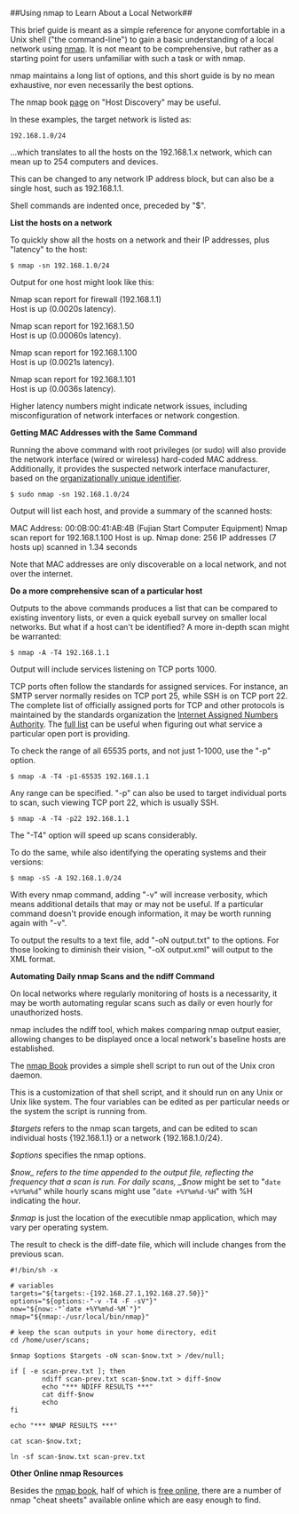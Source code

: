 ##Using nmap to Learn About a Local Network##

This brief guide is meant as a simple reference for anyone comfortable in a Unix shell ("the command-line") to gain a basic understanding of a local network using [nmap](https://nmap.org/). It is not meant to be comprehensive, but rather as a starting point for users unfamiliar with such a task or with nmap.

nmap maintains a long list of options, and this short guide is by no mean exhaustive, nor even necessarily the best options.

The nmap book [page](https://nmap.org/book/man-host-discovery.html) on "Host Discovery" may be useful.

In these examples, the target network is listed as:

	192.168.1.0/24

...which translates to all the hosts on the 192.168.1.x network, which can mean up to 254 computers and devices.

This can be changed to any network IP address block, but can also be a single host, such as 192.168.1.1.

Shell commands are indented once, preceded by "$".

__List the hosts on a network__

To quickly show all the hosts on a network and their IP addresses, plus "latency" to the host:

	$ nmap -sn 192.168.1.0/24

Output for one host might look like this:

Nmap scan report for firewall (192.168.1.1)  
Host is up (0.0020s latency).

Nmap scan report for 192.168.1.50  
Host is up (0.00060s latency).

Nmap scan report for 192.168.1.100  
Host is up (0.0021s latency).

Nmap scan report for 192.168.1.101  
Host is up (0.0036s latency).

Higher latency numbers might indicate network issues, including misconfiguration of network interfaces or network congestion.

__Getting MAC Addresses with the Same Command__

Running the above command with root privileges (or sudo) will also provide the network interface (wired or wireless) hard-coded MAC address. Additionally, it provides the suspected network interface manufacturer, based on the [organizationally unique identifier](http://standards-oui.ieee.org/oui.txt).

	$ sudo nmap -sn 192.168.1.0/24

Output will list each host, and provide a summary of the scanned hosts:

MAC Address: 00:0B:00:41:AB:4B (Fujian Start Computer Equipment)
Nmap scan report for 192.168.1.100
Host is up.
Nmap done: 256 IP addresses (7 hosts up) scanned in 1.34 seconds

Note that MAC addresses are only discoverable on a local network, and not over the internet.

__Do a more comprehensive scan of a particular host__

Outputs to the above commands produces a list that can be compared to existing inventory lists, or even a quick eyeball survey on smaller local networks. But what if a host can't be identified? A more in-depth scan might be warranted:

	$ nmap -A -T4 192.168.1.1

Output will include services listening on TCP ports 1000.

TCP ports often follow the standards for assigned services. For instance, an SMTP server normally resides on TCP port 25, while SSH is on TCP port 22. The complete list of officially assigned ports for TCP and other protocols is maintained by the standards organization the [Internet Assigned Numbers Authority](https://www.iana.org/). The [full list](https://www.iana.org/assignments/service-names-port-numbers/service-names-port-numbers.txt) can be useful when figuring out what service a particular open port is providing.

To check the range of all 65535 ports, and not just 1-1000, use the "-p" option.

	$ nmap -A -T4 -p1-65535 192.168.1.1

Any range can be specified. "-p" can also be used to target individual ports to scan, such viewing TCP port 22, which is usually SSH.

	$ nmap -A -T4 -p22 192.168.1.1

The "-T4" option will speed up scans considerably.

To do the same, while also identifying the operating systems and their versions:

	$ nmap -sS -A 192.168.1.0/24

With every nmap command, adding "-v" will increase verbosity, which means additional details that may or may not be useful. If a particular command doesn't provide enough information, it may be worth running again with "-v".

To output the results to a text file, add "-oN output.txt" to the options. For those looking to diminish their vision, "-oX output.xml" will output to the XML format.

__Automating Daily nmap Scans and the ndiff Command__

On local networks where regularly monitoring of hosts is a necessarity, it may be worth automating regular scans such as daily or even hourly for unauthorized hosts.

nmap includes the ndiff tool, which makes comparing nmap output easier, allowing changes to be displayed once a local network's baseline hosts are established.

The [nmap Book](https://nmap.org/book/ndiff-man-periodic.html) provides a simple shell script to run out of the Unix cron daemon.

This is a customization of that shell script, and it should run on any Unix or Unix like system. The four variables can be edited as per particular needs or the system the script is running from.

_$targets_ refers to the nmap scan targets, and can be edited to scan individual hosts {192.168.1.1} or a network {192.168.1.0/24}.

_$options_ specifies the nmap options.

_$now_ refers to the time appended to the output file, reflecting the frequency that a scan is run. For daily scans, _$now_ might be set to "`date +%Y%m%d`" while hourly scans might use "`date +%Y%m%d-%H`" with %H indicating the hour.

_$nmap_ is just the location of the executible nmap application, which may vary per operating system.

The result to check is the diff-date file, which will include changes from the previous scan.

```
#!/bin/sh -x

# variables
targets="${targets:-{192.168.27.1,192.168.27.50}}"
options="${options:-"-v -T4 -F -sV"}"
now="${now:-"`date +%Y%m%d-%M`"}"
nmap="${nmap:-/usr/local/bin/nmap}"

# keep the scan outputs in your home directory, edit
cd /home/user/scans;

$nmap $options $targets -oN scan-$now.txt > /dev/null;

if [ -e scan-prev.txt ]; then
        ndiff scan-prev.txt scan-$now.txt > diff-$now
        echo "*** NDIFF RESULTS ***"
        cat diff-$now
        echo
fi

echo "*** NMAP RESULTS ***"

cat scan-$now.txt;

ln -sf scan-$now.txt scan-prev.txt
```

__Other Online nmap Resources__

Besides the [nmap book](https://nmap.org/book/), half of which is [free online](https://nmap.org/book/toc.html), there are a number of nmap "cheat sheets" available online which are easy enough to find.
